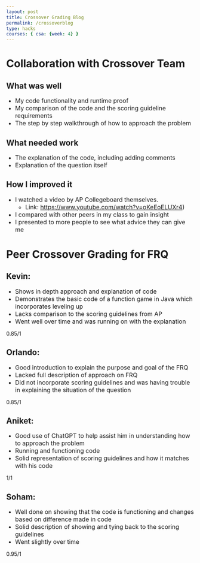 ```yaml
---
layout: post
title: Crossover Grading Blog
permalink: /crossoverblog
type: hacks
courses: { csa: {week: 4} }
---
```


# Collaboration with Crossover Team

## What was well
- My code functionality and runtime proof
- My comparison of the code and the scoring guideline requirements
- The step by step walkthrough of how to approach the problem

## What needed work
- The explanation of the code, including adding comments
- Explanation of the question itself

## How I improved it
- I watched a video by AP Collegeboard themselves. 
  - Link: https://www.youtube.com/watch?v=oKeEoELUXr4)
- I compared with other peers in my class to gain insight
- I presented to more people to see what advice they can give me

# Peer Crossover Grading for FRQ

## Kevin:
- Shows in depth approach and explanation of code
- Demonstrates the basic code of a function game in Java which incorporates leveling up
- Lacks comparison to the scoring guidelines from AP
- Went well over time and was running on with the explanation

0.85/1

## Orlando:
- Good introduction to explain the purpose and goal of the FRQ
- Lacked full description of approach on FRQ
- Did not incorporate scoring guidelines and was having trouble in explaining the situation of the question

0.85/1

## Aniket:
- Good use of ChatGPT to help assist him in understanding how to approach the problem
- Running and functioning code
- Solid representation of scoring guidelines and how it matches with his code

1/1

## Soham:
- Well done on showing that the code is functioning and changes based on difference made in code
- Solid description of showing and tying back to the scoring guidelines
- Went slightly over time

0.95/1


<style>
    li {
        font-size: 16px;
    }
    a.btn {
        font-size: 18px;
    }
    a {
        font-size: 16px;
    }
</style>